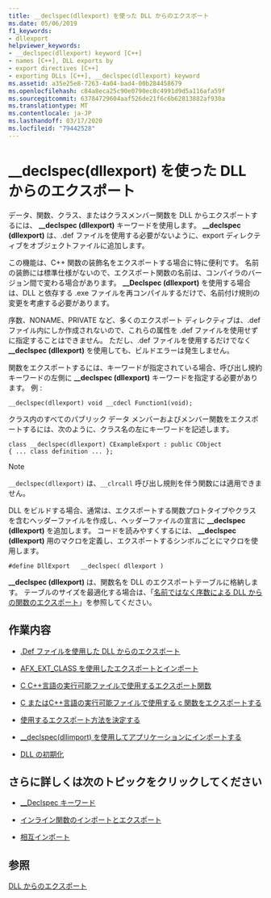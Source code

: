 ```yaml
---
title: __declspec(dllexport) を使った DLL からのエクスポート
ms.date: 05/06/2019
f1_keywords:
- dllexport
helpviewer_keywords:
- __declspec(dllexport) keyword [C++]
- names [C++], DLL exports by
- export directives [C++]
- exporting DLLs [C++], __declspec(dllexport) keyword
ms.assetid: a35e25e8-7263-4a04-bad4-00b284458679
ms.openlocfilehash: c84a8eca25c90e0790ec8c4991d9d5a116afa59f
ms.sourcegitcommit: 63784729604aaf526de21f6c6b62813882af930a
ms.translationtype: MT
ms.contentlocale: ja-JP
ms.lasthandoff: 03/17/2020
ms.locfileid: "79442528"
---
```

# <a name="exporting-from-a-dll-using-__declspecdllexport"></a>__declspec(dllexport) を使った DLL からのエクスポート

データ、関数、クラス、またはクラスメンバー関数を DLL からエクスポートするには、 **__declspec (dllexport)** キーワードを使用します。 **__declspec (dllexport)** は、.def ファイルを使用する必要がないように、export ディレクティブをオブジェクトファイルに追加します。

この機能は、C++ 関数の装飾名をエクスポートする場合に特に便利です。 名前の装飾には標準仕様がないので、エクスポート関数の名前は、コンパイラのバージョン間で変わる場合があります。 **__Declspec (dllexport)** を使用する場合は、DLL と依存する .exe ファイルを再コンパイルするだけで、名前付け規則の変更を考慮する必要があります。

序数、NONAME、PRIVATE など、多くのエクスポート ディレクティブは、.def ファイル内にしか作成されないので、これらの属性を .def ファイルを使用せずに指定することはできません。 ただし、.def ファイルを使用するだけでなく **__declspec (dllexport)** を使用しても、ビルドエラーは発生しません。

関数をエクスポートするには、キーワードが指定されている場合、呼び出し規約キーワードの左側に **__declspec (dllexport)** キーワードを指定する必要があります。 例 :

```
__declspec(dllexport) void __cdecl Function1(void);
```

クラス内のすべてのパブリック データ メンバーおよびメンバー関数をエクスポートするには、次のように、クラス名の左にキーワードを記述します。

```
class __declspec(dllexport) CExampleExport : public CObject
{ ... class definition ... };
```

> [!NOTE]
>  `__declspec(dllexport)` は、`__clrcall` 呼び出し規則を伴う関数には適用できません。

DLL をビルドする場合、通常は、エクスポートする関数プロトタイプやクラスを含むヘッダーファイルを作成し、ヘッダーファイルの宣言に **__declspec (dllexport)** を追加します。 コードを読みやすくするには、 **__declspec (dllexport)** 用のマクロを定義し、エクスポートするシンボルごとにマクロを使用します。

```
#define DllExport   __declspec( dllexport )
```

**__declspec (dllexport)** は、関数名を DLL のエクスポートテーブルに格納します。 テーブルのサイズを最適化する場合は、「[名前ではなく序数による DLL からの関数のエクスポート](exporting-functions-from-a-dll-by-ordinal-rather-than-by-name.md)」を参照してください。

## <a name="what-do-you-want-to-do"></a>作業内容

- [.Def ファイルを使用した DLL からのエクスポート](exporting-from-a-dll-using-def-files.md)

- [AFX_EXT_CLASS を使用したエクスポートとインポート](exporting-and-importing-using-afx-ext-class.md)

- [C C++言語の実行可能ファイルで使用するエクスポート関数](exporting-cpp-functions-for-use-in-c-language-executables.md)

- [C またはC++言語の実行可能ファイルで使用する c 関数をエクスポートする](exporting-c-functions-for-use-in-c-or-cpp-language-executables.md)

- [使用するエクスポート方法を決定する](determining-which-exporting-method-to-use.md)

- [__declspec(dllimport) を使用してアプリケーションにインポートする](importing-into-an-application-using-declspec-dllimport.md)

- [DLL の初期化](run-time-library-behavior.md#initializing-a-dll)

## <a name="what-do-you-want-to-know-more-about"></a>さらに詳しくは次のトピックをクリックしてください

- [__Declspec キーワード](../cpp/declspec.md)

- [インライン関数のインポートとエクスポート](importing-and-exporting-inline-functions.md)

- [相互インポート](mutual-imports.md)

## <a name="see-also"></a>参照

[DLL からのエクスポート](exporting-from-a-dll.md)
